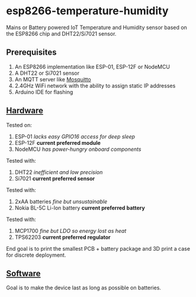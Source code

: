 # esp8266-temperature-humidity

Mains or Battery powered IoT Temperature and Humidity sensor based on the ESP8266 chip and DHT22/Si7021 sensor.

## Prerequisites

1. An ESP8266 implementation like ESP-01, ESP-12F or NodeMCU
2. A DHT22 or Si7021 sensor
2. An MQTT server like [Mosquitto](https://mosquitto.org/)
3. 2.4GHz WiFi network with the ability to assign static IP addresses
4. Arduino IDE for flashing

## [Hardware](hardware/)

Tested on:

1. ESP-01 _lacks easy GPIO16 access for deep sleep_
2. ESP-12F **current preferred module**
3. NodeMCU _has power-hungry onboard components_

Tested with:

1. DHT22 _inefficient and low precision_
2. Si7021 **current preferred sensor**

Tested with:

1. 2xAA batteries _fine but unsustainable_
2. Nokia BL-5C Li-Ion battery **current preferred battery**

Tested with:

1. MCP1700 _fine but LDO so energy lost as heat_
2. TPS62203 **current preferred regulator**

End goal is to print the smallest PCB + battery package and 3D print a case for discrete deployment.

## [Software](software/)

Goal is to make the device last as long as possible on batteries.
